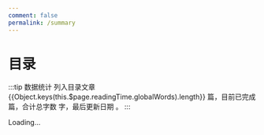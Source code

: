 ```yaml
---
comment: false
permalink: /summary
---
```


# 目录

:::tip 数据统计
列入目录文章 {{Object.keys(this.$page.readingTime.globalWords).length}} 篇，目前已完成 <words type='finish' chapter='/' /> 篇，合计总字数 <words type='span' chapter='/' />  字，最后更新日期 <words type='updatedText' />。
:::

<GlobalTOC pages='/' :level='0' >Loading...</GlobalTOC>
